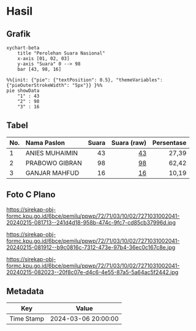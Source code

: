 # Hasil

## Grafik

```mermaid
xychart-beta
    title "Perolehan Suara Nasional"
    x-axis [01, 02, 03]
    y-axis "Suara" 0 --> 98
    bar [43, 98, 16]
```

```mermaid
%%{init: {"pie": {"textPosition": 0.5}, "themeVariables": {"pieOuterStrokeWidth": "5px"}} }%%
pie showData
    "1" : 43
    "2" : 98
    "3" : 16
```

## Tabel

| No. | Nama Paslon    | Suara | Suara (raw) | Persentase |
|:--- |:-------------- | -----:| -----------:| ----------:|
| 1   | ANIES MUHAIMIN | 43    | [43][p-1]   | 27,39      |
| 2   | PRABOWO GIBRAN | 98    | [98][p-2]   | 62,42      |
| 3   | GANJAR MAHFUD  | 16    | [16][p-3]   | 10,19      |


[p-1]: https://github.com/gigit-pemilu/pemilu-2024/blob/main/pilpres/hitung-suara/sub/72-sulawesi-tengah/sub/71-kota-palu/sub/03-palu-selatan/sub/1002-birobuli-utara/sub/041-tps/sub/paslon-1.txt
[p-2]: https://github.com/gigit-pemilu/pemilu-2024/blob/main/pilpres/hitung-suara/sub/72-sulawesi-tengah/sub/71-kota-palu/sub/03-palu-selatan/sub/1002-birobuli-utara/sub/041-tps/sub/paslon-2.txt
[p-3]: https://github.com/gigit-pemilu/pemilu-2024/blob/main/pilpres/hitung-suara/sub/72-sulawesi-tengah/sub/71-kota-palu/sub/03-palu-selatan/sub/1002-birobuli-utara/sub/041-tps/sub/paslon-3.txt

## Foto C Plano

https://sirekap-obj-formc.kpu.go.id/6bce/pemilu/ppwp/72/71/03/10/02/7271031002041-20240215-081713--241d4d18-958b-474c-9fc7-cd85cb37996d.jpg

https://sirekap-obj-formc.kpu.go.id/6bce/pemilu/ppwp/72/71/03/10/02/7271031002041-20240215-081912--b9c0816c-7312-473e-97b4-36ec0c167c8e.jpg

https://sirekap-obj-formc.kpu.go.id/6bce/pemilu/ppwp/72/71/03/10/02/7271031002041-20240215-082023--20f8c07e-d4c6-4e55-87a5-5a64ac5f2442.jpg


## Metadata

| Key        | Value               |
| ---------- | ------------------- |
| Time Stamp | 2024-03-06 20:00:00 |



